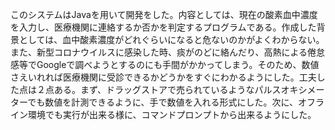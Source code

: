 このシステムはJavaを用いて開発をした。内容としては、現在の酸素血中濃度を入力し、医療機関に連絡するか否かを判定するプログラムである。作成した背景としては、血中酸素濃度がどれぐらいになると危ないのかがよくわからない。また、新型コロナウイルスに感染した時、痰がのどに絡んだり、高熱による倦怠感等でGoogleで調べようとするのにも手間がかかってしまう。そのため、数値さえいれれば医療機関に受診できるかどうかをすぐにわかるようにした。工夫した点は２点ある。まず、ドラッグストアで売られているようなパルスオキシメーターでも数値を計測できるように、手で数値を入れる形式にした。次に、オフライン環境でも実行が出来る様に、コマンドプロンプトから出来るようにした。
